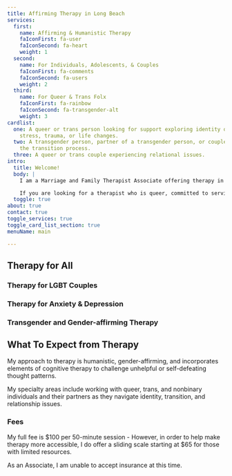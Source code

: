 ```yaml
---
title: Affirming Therapy in Long Beach
services:
  first:
    name: Affirming & Humanistic Therapy
    faIconFirst: fa-user
    faIconSecond: fa-heart
    weight: 1
  second:
    name: For Individuals, Adolescents, & Couples
    faIconFirst: fa-comments
    faIconSecond: fa-users
    weight: 2
  third:
    name: For Queer & Trans Folx
    faIconFirst: fa-rainbow
    faIconSecond: fa-transgender-alt
    weight: 3
cardlist:
  one: A queer or trans person looking for support exploring identity or processing
    stress, trauma, or life changes.
  two: A transgender person, partner of a transgender person, or couple navigating
    the transition process.
  three: A queer or trans couple experiencing relational issues.
intro:
  title: Welcome!
  body: |
    I am a Marriage and Family Therapist Associate offering therapy in the greater Long Beach area.

    If you are looking for a therapist who is queer, committed to serving the LGBT community, trans-affirming, and sex worker-allied, feel welcome to contact me for a free consultation and we can begin the path of healing together.
  toggle: true
about: true
contact: true
toggle_services: true
toggle_card_list_section: true
menuName: main

---
```

## Therapy for All

### Therapy for LGBT Couples

### Therapy for Anxiety & Depression

### Transgender and Gender-affirming Therapy


## What To Expect from Therapy

My approach to therapy is humanistic, gender-affirming, and incorporates elements of cognitive therapy to challenge unhelpful or self-defeating thought patterns.

My specialty areas include working with queer, trans, and nonbinary individuals and their partners as they navigate identity, transition, and relationship issues.

### Fees

My full fee is $100 per 50-minute session - However, in order to help make therapy more accessible, I do offer a sliding scale starting at $65 for those with limited resources. 

As an Associate, I am unable to accept insurance at this time.